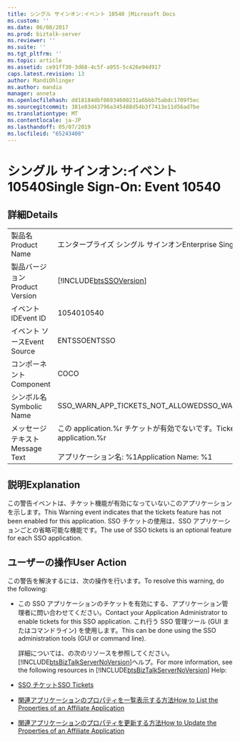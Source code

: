```yaml
---
title: シングル サインオン:イベント 10540 |Microsoft Docs
ms.custom: ''
ms.date: 06/08/2017
ms.prod: biztalk-server
ms.reviewer: ''
ms.suite: ''
ms.tgt_pltfrm: ''
ms.topic: article
ms.assetid: ce91ff30-3d68-4c5f-a955-5c426e94d917
caps.latest.revision: 13
author: MandiOhlinger
ms.author: mandia
manager: anneta
ms.openlocfilehash: dd18184dbf06934600231a6bbb75abdc1709f5ec
ms.sourcegitcommit: 381e83d43796a345488d54b3f7413e11d56ad7be
ms.translationtype: MT
ms.contentlocale: ja-JP
ms.lasthandoff: 05/07/2019
ms.locfileid: "65243408"
---
```

# <a name="single-sign-on-event-10540"></a><span data-ttu-id="17ba5-102">シングル サインオン:イベント 10540</span><span class="sxs-lookup"><span data-stu-id="17ba5-102">Single Sign-On: Event 10540</span></span>
## <a name="details"></a><span data-ttu-id="17ba5-103">詳細</span><span class="sxs-lookup"><span data-stu-id="17ba5-103">Details</span></span>  

|                 |                                                                                  |
|-----------------|----------------------------------------------------------------------------------|
|  <span data-ttu-id="17ba5-104">製品名</span><span class="sxs-lookup"><span data-stu-id="17ba5-104">Product Name</span></span>   |                            <span data-ttu-id="17ba5-105">エンタープライズ シングル サインオン</span><span class="sxs-lookup"><span data-stu-id="17ba5-105">Enterprise Single Sign-On</span></span>                             |
| <span data-ttu-id="17ba5-106">製品バージョン</span><span class="sxs-lookup"><span data-stu-id="17ba5-106">Product Version</span></span> |            [!INCLUDE[btsSSOVersion](../includes/btsssoversion-md.md)]            |
|    <span data-ttu-id="17ba5-107">イベント ID</span><span class="sxs-lookup"><span data-stu-id="17ba5-107">Event ID</span></span>     |                                      <span data-ttu-id="17ba5-108">10540</span><span class="sxs-lookup"><span data-stu-id="17ba5-108">10540</span></span>                                       |
|  <span data-ttu-id="17ba5-109">イベント ソース</span><span class="sxs-lookup"><span data-stu-id="17ba5-109">Event Source</span></span>   |                                      <span data-ttu-id="17ba5-110">ENTSSO</span><span class="sxs-lookup"><span data-stu-id="17ba5-110">ENTSSO</span></span>                                      |
|    <span data-ttu-id="17ba5-111">コンポーネント</span><span class="sxs-lookup"><span data-stu-id="17ba5-111">Component</span></span>    |                                        <span data-ttu-id="17ba5-112">CO</span><span class="sxs-lookup"><span data-stu-id="17ba5-112">CO</span></span>                                        |
|  <span data-ttu-id="17ba5-113">シンボル名</span><span class="sxs-lookup"><span data-stu-id="17ba5-113">Symbolic Name</span></span>  |                         <span data-ttu-id="17ba5-114">SSO_WARN_APP_TICKETS_NOT_ALLOWED</span><span class="sxs-lookup"><span data-stu-id="17ba5-114">SSO_WARN_APP_TICKETS_NOT_ALLOWED</span></span>                         |
|  <span data-ttu-id="17ba5-115">メッセージ テキスト</span><span class="sxs-lookup"><span data-stu-id="17ba5-115">Message Text</span></span>   | <span data-ttu-id="17ba5-116">この application.%r チケットが有効でないです。</span><span class="sxs-lookup"><span data-stu-id="17ba5-116">Tickets are not enabled for this application.%r</span></span><br /><br /> <span data-ttu-id="17ba5-117">アプリケーション名: %1</span><span class="sxs-lookup"><span data-stu-id="17ba5-117">Application Name: %1</span></span> |

## <a name="explanation"></a><span data-ttu-id="17ba5-118">説明</span><span class="sxs-lookup"><span data-stu-id="17ba5-118">Explanation</span></span>  
 <span data-ttu-id="17ba5-119">この警告イベントは、チケット機能が有効になっていないこのアプリケーションを示します。</span><span class="sxs-lookup"><span data-stu-id="17ba5-119">This Warning event indicates that the tickets feature has not been enabled for this application.</span></span> <span data-ttu-id="17ba5-120">SSO チケットの使用は、SSO アプリケーションごとの省略可能な機能です。</span><span class="sxs-lookup"><span data-stu-id="17ba5-120">The use of SSO tickets is an optional feature for each SSO application.</span></span>  

## <a name="user-action"></a><span data-ttu-id="17ba5-121">ユーザーの操作</span><span class="sxs-lookup"><span data-stu-id="17ba5-121">User Action</span></span>  
 <span data-ttu-id="17ba5-122">この警告を解決するには、次の操作を行います。</span><span class="sxs-lookup"><span data-stu-id="17ba5-122">To resolve this warning, do the following:</span></span>  

- <span data-ttu-id="17ba5-123">この SSO アプリケーションのチケットを有効にする、アプリケーション管理者に問い合わせてください。</span><span class="sxs-lookup"><span data-stu-id="17ba5-123">Contact your Application Administrator to enable tickets for this SSO application.</span></span> <span data-ttu-id="17ba5-124">これ行う SSO 管理ツール (GUI またはコマンドライン) を使用します。</span><span class="sxs-lookup"><span data-stu-id="17ba5-124">This can be done using the SSO administration tools (GUI or command line).</span></span>  

  <span data-ttu-id="17ba5-125">詳細については、の次のリソースを参照してください。[!INCLUDE[btsBizTalkServerNoVersion](../includes/btsbiztalkservernoversion-md.md)]ヘルプ。</span><span class="sxs-lookup"><span data-stu-id="17ba5-125">For more information, see the following resources in [!INCLUDE[btsBizTalkServerNoVersion](../includes/btsbiztalkservernoversion-md.md)] Help:</span></span>  

- [<span data-ttu-id="17ba5-126">SSO チケット</span><span class="sxs-lookup"><span data-stu-id="17ba5-126">SSO Tickets</span></span>](../core/sso-tickets.md)  

- [<span data-ttu-id="17ba5-127">関連アプリケーションのプロパティを一覧表示する方法</span><span class="sxs-lookup"><span data-stu-id="17ba5-127">How to List the Properties of an Affiliate Application</span></span>](../core/how-to-list-the-properties-of-an-affiliate-application.md)  

- [<span data-ttu-id="17ba5-128">関連アプリケーションのプロパティを更新する方法</span><span class="sxs-lookup"><span data-stu-id="17ba5-128">How to Update the Properties of an Affiliate Application</span></span>](../core/how-to-update-the-properties-of-an-affiliate-application.md)
